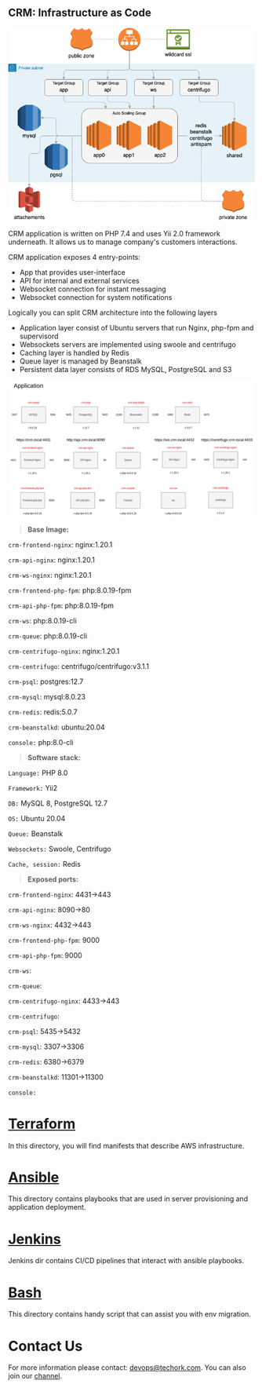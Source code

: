 CRM: Infrastructure as Code
-------------------------------------------

![](docs/imgs/infrastructure.png)

CRM application is written on PHP 7.4 and uses Yii 2.0 framework underneath.
It allows us to manage company's customers interactions.

CRM application exposes 4 entry-points:
- App that provides user-interface
- API for internal and external services
- Websocket connection for instant messaging
- Websocket connection for system notifications

Logically you can split CRM architecture into the following layers
- Application layer consist of Ubuntu servers that run Nginx, php-fpm and supervisord
- Websockets servers are implemented using swoole and centrifugo
- Caching layer is handled by Redis
- Queue layer is managed by Beanstalk
- Persistent data layer consists of RDS MySQL, PostgreSQL and S3

![](docs/imgs/crm-app.png)

>**Base Image:**

`crm-frontend-nginx`: nginx:1.20.1

`crm-api-nginx`: nginx:1.20.1

`crm-ws-nginx`: nginx:1.20.1

`crm-frontend-php-fpm`: php:8.0.19-fpm

`crm-api-php-fpm`: php:8.0.19-fpm

`crm-ws`: php:8.0.19-cli

`crm-queue`: php:8.0.19-cli

`crm-centrifugo-nginx`: nginx:1.20.1

`crm-centrifugo`: centrifugo/centrifugo:v3.1.1

`crm-psql`: postgres:12.7

`crm-mysql`: mysql:8.0.23

`crm-redis`: redis:5.0.7

`crm-beanstalkd`: ubuntu:20.04

`console:` php:8.0-cli

>**Software stack:**

`Language:` PHP 8.0

`Framework:` Yii2

`DB:` MySQL 8, PostgreSQL 12.7

`OS:` Ubuntu 20.04

`Queue:` Beanstalk

`Websockets:` Swoole, Centrifugo

`Cache, session:` Redis

>**Exposed ports:**

`crm-frontend-nginx`: 4431->443

`crm-api-nginx`: 8090->80

`crm-ws-nginx`: 4432->443

`crm-frontend-php-fpm`: 9000

`crm-api-php-fpm`: 9000

`crm-ws`: 

`crm-queue`:

`crm-centrifugo-nginx`: 4433->443

`crm-centrifugo`: 

`crm-psql`: 5435->5432

`crm-mysql`: 3307->3306

`crm-redis`: 6380->6379

`crm-beanstalkd`: 11301->11300

`console:`

# [Terraform](terraform/dev/README.md)
In this directory, you will find manifests that describe AWS infrastructure.

# [Ansible](ansible/README.md)
This directory contains playbooks that are used in server provisioning and application deployment.

# [Jenkins](jenkins/README.md)
Jenkins dir contains CI/CD pipelines that interact with ansible playbooks.

# [Bash](bash/README.md)
This directory contains handy script that can assist you with env migration.


Contact Us
==========

For more information please contact: [devops@techork.com](mailto:devops@techork.com).
You can also join our [channel](https://chat.travel-dev.com/devoffice/channels/devops).
